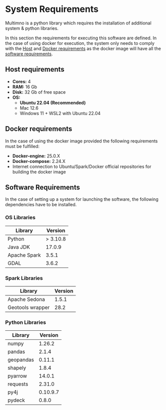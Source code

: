 # System Requirements

Multimno is a python library which requires the installation of additional system & python libraries.

In this section the requirements for executing this software are defined. In the case of using docker for execution,
the system only needs to comply with the [Host](./system_requirements.md#system-requirements) and [Docker requirements](./system_requirements.md#docker-requirements) as the docker image will have all the [software requirements](./system_requirements.md#software-requirements).

## Host requirements

- **Cores:** 4
- **RAM:** 16 Gb
- **Disk:** 32 Gb of free space
- **OS:** 
    - **Ubuntu 22.04 (Recommended)**
    - Mac 12.6
    - Windows 11 + WSL2 with Ubuntu 22.04 

## Docker requirements
In the case of using the docker image provided the following requirements must be fulfilled:

  - **Docker-engine:** 25.0.X
  - **Docker-compose:** 2.24.X
  - Internet connection to Ubuntu/Spark/Docker official repositories for building the docker image
  
## Software Requirements

In the case of setting up a system for launching the software, the following dependencies have to be installed.

### OS Libraries

| Library      | Version  |
| ------------ | -------- |
| Python       | > 3.10.8 |
| Java JDK     | 17.0.9   |
| Apache Spark | 3.5.1    |
| GDAL         | 3.6.2    |

### Spark Libraries

| Library          | Version |
| ---------------- | ------- |
| Apache Sedona    | 1.5.1   |
| Geotools wrapper | 28.2    |

### Python Libraries

| Library   | Version  |
| --------- | -------- |
| numpy     | 1.26.2   |
| pandas    | 2.1.4    |
| geopandas | 0.11.1   |
| shapely   | 1.8.4    |
| pyarrow   | 14.0.1   |
| requests  | 2.31.0   |
| py4j      | 0.10.9.7 |
| pydeck    | 0.8.0    |

